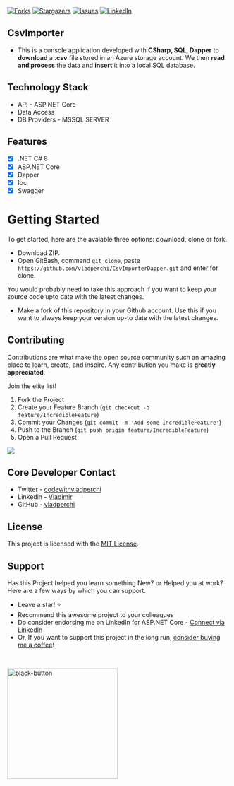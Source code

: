 <!--[![Build Status][Build-shield]][Build-url]-->

[![Forks][forks-shield]][forks-url]
[![Stargazers][stars-shield]][stars-url]
[![Issues][issues-shield]][issues-url]
[![LinkedIn][linkedin-shield]][linkedin-url]

<!--[![MIT License][license-shield]][license-url]-->

## CsvImporter

- This is a console application developed with **CSharp, SQL, Dapper** to **download** a **.csv** file stored in an Azure storage account. We then **read and process** the data and **insert** it into a local SQL database.

## Technology Stack

- API - ASP.NET Core
- Data Access
- DB Providers - MSSQL SERVER

## Features

- [x] .NET C# 8
- [x] ASP.NET Core
- [x] Dapper
- [x] Ioc
- [x] Swagger

# Getting Started

To get started, here are the avaiable three options: download, clone or fork.

- Download ZIP.
- Open GitBash, command `git clone`, paste `https://github.com/vladperchi/CsvImporterDapper.git` and enter for clone.

You would probably need to take this approach if you want to keep your source code upto date with the latest changes.

- Make a fork of this repository in your Github account. Use this if you want to always keep your version up-to date with the latest changes.

## Contributing

Contributions are what make the open source community such an amazing place to learn, create, and inspire. Any contribution you make is **greatly appreciated**.

Join the elite list!

1. Fork the Project
2. Create your Feature Branch (`git checkout -b feature/IncredibleFeature`)
3. Commit your Changes (`git commit -m 'Add some IncredibleFeature'`)
4. Push to the Branch (`git push origin feature/IncredibleFeature`)
5. Open a Pull Request

<a href="https://github.com/vladperchi/InmoIT/graphs/contributors">
  <img src="https://contrib.rocks/image?repo=vladperchi/InmoIT" />
</a>

## Core Developer Contact

- Twitter - [codewithvladperchi][twitter-url]
- Linkedin - [Vladimir][linkedin-url]
- GitHub - [vladperchi][github-url]

## License

This project is licensed with the [MIT License][license-url].

## Support

Has this Project helped you learn something New? or Helped you at work?
Here are a few ways by which you can support.

- Leave a star! :star:
- Recommend this awesome project to your colleagues
- Do consider endorsing me on LinkedIn for ASP.NET Core - [Connect via LinkedIn][linkedin-url]
- Or, If you want to support this project in the long run, [consider buying me a coffee][buymeacoffee-url]!

<br />

<a href="https://www.buymeacoffee.com/codewithvlad"><img width="250" alt="black-button" src="https://user-images.githubusercontent.com/31455818/138557309-27587d91-7b82-4cab-96bb-90f4f4e600f1.png" ></a>

[build-shield]: https://img.shields.io/endpoint.svg?url=https%3A%2F%2Factions-badge.atrox.dev%2Fvladperchi%2FCsvImporter%2Fbadge&style=flat-square
[build-url]: https://github.com/vladperchi/CsvImporter/actions
[forks-shield]: https://img.shields.io/github/forks/vladperchi/CsvImporter?style=flat-square
[forks-url]: https://github.com/vladperchi/CsvImporter/network/members
[stars-shield]: https://img.shields.io/github/stars/vladperchi/CsvImporter.svg?style=flat-square
[stars-url]: https://img.shields.io/github/stars/vladperchi/CsvImporter?style=flat-square
[issues-shield]: https://img.shields.io/github/issues/vladperchi/CsvImporter?style=flat-square
[issues-url]: https://github.com/vladperchi/CsvImporter/issues
[license-shield]: https://img.shields.io/github/license/vladperchi/CsvImporter?style=flat-square
[license-url]: https://github.com/vladperchi/CsvImporter/blob/master/LICENSE.md
[linkedin-shield]: https://img.shields.io/badge/-LinkedIn-black.svg?style=flat-square&logo=linkedin&colorB=555
[linkedin-url]: https://www.linkedin.com/in/vladperchi/
[github-url]: https://github.com/vladperchi/
[blog-url]: https://www.codewithvladperchi.com
[facebook-url]: https://www.facebook.com/codewithvladperchi
[twitter-url]: https://www.twitter.com/codewithvlad
[buymeacoffee-url]: https://www.buymeacoffee.com/codewithvlad
